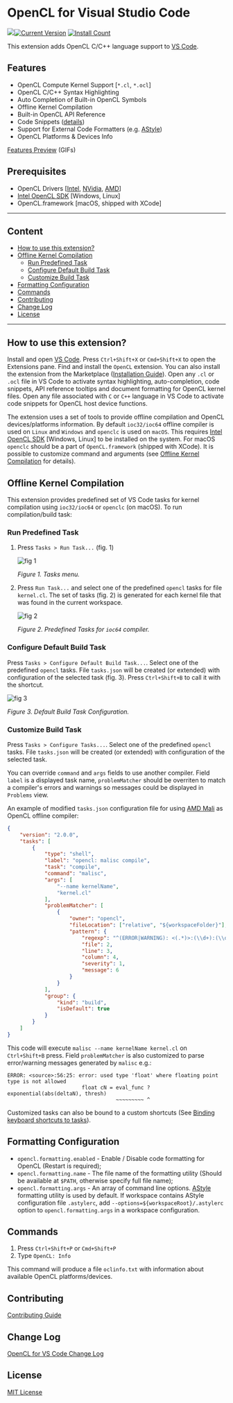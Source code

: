 # OpenCL for Visual Studio Code

![](https://raw.githubusercontent.com/Galarius/vscode-opencl/feature/taskProvider/images/kernel.png)[![Current Version](https://vsmarketplacebadge.apphb.com/version-short/galarius.vscode-opencl.svg)](https://marketplace.visualstudio.com/items?itemName=galarius.vscode-opencl)
[![Install Count](https://vsmarketplacebadge.apphb.com/installs/galarius.vscode-opencl.svg)](https://marketplace.visualstudio.com/items?itemName=galarius.vscode-opencl)

This extension adds OpenCL C/C++ language support to [VS Code](https://code.visualstudio.com).

## Features

* OpenCL Compute Kernel Support [`*.cl`, `*.ocl`]
* OpenCL C/C++ Syntax Highlighting
* Auto Completion of Built-in OpenCL Symbols
* Offline Kernel Compilation
* Built-in OpenCL API Reference
* Code Snippets ([details](https://raw.githubusercontent.com/Galarius/vscode-opencl/master/snippets/code.snippets.progress.md))
* Support for External Code Formatters (e.g. [AStyle](http://astyle.sourceforge.net))
* OpenCL Platforms & Devices Info

[Features Preview](https://github.com/Galarius/vscode-opencl/blob/master/PREVIEW.md) (GIFs)


## Prerequisites

* OpenCL Drivers [[Intel](https://software.intel.com/en-us/articles/opencl-drivers), [NVidia](http://www.nvidia.com/Download/index.aspx), [AMD](http://support.amd.com/en-us/download)]
* [Intel OpenCL SDK](https://software.intel.com/en-us/articles/opencl-drivers) [Windows, Linux]
* OpenCL.framework [macOS, shipped with XCode]

---

## Content

- [How to use this extension?](#how-to-use-this-extension)
- [Offline Kernel Compilation](#offline-kernel-compilation)
    - [Run Predefined Task](#run-predefined-task)
    - [Configure Default Build Task](#configure-default-build-task)
    - [Customize Build Task](#customize-build-task)
- [Formatting Configuration](#formatting-configuration)
- [Commands](#commands)
- [Contributing](#contributing)
- [Change Log](#change-log)
- [License](#license)

---

## How to use this extension?

Install and open [VS Code](https://code.visualstudio.com). Press `Ctrl+Shift+X` or `Cmd+Shift+X` to open the Extensions pane. Find and install the `OpenCL` extension. You can also install the extension from the Marketplace ([Installation Guide](https://github.com/Galarius/vscode-opencl/blob/master/INSTALL.md)). Open any `.cl` or `.ocl` file in VS Code to activate syntax highlighting, auto-completion, code snippets, API reference tooltips and document formatting for OpenCL kernel files. Open any file associated with `C` or `C++` language in VS Code to activate code snippets for OpenCL host device functions.

The extension uses a set of tools to provide offline compilation and OpenCL devices/platforms information. By default `ioc32/ioc64` offline compiler is used on `Linux` and `Windows` and `openclc` is used on `macOS`. This requires [Intel OpenCL SDK](https://software.intel.com/en-us/articles/opencl-drivers) [Windows, Linux] to be installed on the system. For macOS `openclc` should be a part of `OpenCL.framework` (shipped with XCode). It is possible to customize command and arguments (see [Offline Kernel Compilation](#offline-kernel-compilation) for details).

## Offline Kernel Compilation

This extension provides predefined set of VS Code tasks for kernel compilation using `ioc32/ioc64` or `openclc` (on macOS). To run compilation/build task:

### Run Predefined Task

1. Press `Tasks > Run Task...` (fig. 1)

    ![fig 1](https://raw.githubusercontent.com/Galarius/vscode-opencl/feature/taskProvider/images/vscode-opencl-clc-1.png)

    *Figure 1. Tasks menu.*

2. Press `Run Task...` and select one of the predefined `opencl` tasks for file `kernel.cl`. The set of tasks (fig. 2) is generated for each kernel file that was found in the current workspace.

    ![fig 2](https://raw.githubusercontent.com/Galarius/vscode-opencl/feature/taskProvider/images/vscode-opencl-clc-2.png)

    *Figure 2. Predefined Tasks for `ioc64` compiler.*

### Configure Default Build Task

Press `Tasks > Configure Default Build Task...`. Select one of the predefined `opencl` tasks. File `tasks.json` will be created (or extended) with configuration of the selected task (fig. 3). Press `Ctrl+Shift+B` to call it with the shortcut.

![fig 3](https://raw.githubusercontent.com/Galarius/vscode-opencl/feature/taskProvider/images/vscode-opencl-clc-3.png)

*Figure 3. Default Build Task Configuration.*

### Customize Build Task

Press `Tasks > Configure Tasks...`. Select one of the predefined `opencl` tasks. File `tasks.json` will be created (or extended) with configuration of the selected task.

You can override `command` and `args` fields to use another compiler. Field `label` is a displayed task name, `problemMatcher` should be overriten to match a compiler's errors and warnings so messages could be displayed in `Problems` view.

An example of modified `tasks.json` configuration file for using [AMD Mali](https://developer.arm.com/products/software-development-tools/graphics-development-tools/mali-offline-compiler) as OpenCL offline compiler:

```json
{
    "version": "2.0.0",
    "tasks": [
        {
            "type": "shell",
            "label": "opencl: malisc compile",
            "task": "compile",
            "command": "malisc",
            "args": [
                "--name kernelName",
                "kernel.cl"
            ],
            "problemMatcher": [
                {
                    "owner": "opencl",
                    "fileLocation": ["relative", "${workspaceFolder}"],
                    "pattern": {
                        "regexp": "^(ERROR|WARNING): <(.*)>:(\\d+):(\\d+): (error|warning): (.*)$",
                        "file": 2,
                        "line": 3,
                        "column": 4,
                        "severity": 1,
                        "message": 6
                    }
                }
            ],
            "group": {
                "kind": "build",
                "isDefault": true
            }
        }
    ]
}
```

This code will execute `malisc --name kernelName kernel.cl` on `Ctrl+Shift+B` press. Field `problemMatcher` is also customized to parse error/warning messages generated by `malisc` e.g.:

```
ERROR: <source>:56:25: error: used type 'float' where floating point type is not allowed
                        float cN = eval_func ? exponential(abs(deltaN), thresh)
                                   ~~~~~~~~~ ^
```

Customized tasks can also be bound to a custom shortcuts (See [Binding keyboard shortcuts to tasks](https://code.visualstudio.com/Docs/editor/tasks#_binding-keyboard-shortcuts-to-tasks)).

## Formatting Configuration

* `opencl.formatting.enabled` - Enable / Disable code formatting for OpenCL (Restart is required);
* `opencl.formatting.name` - The file name of the formatting utility (Should be available at `$PATH`, otherwise specify full file name);
* `opencl.formatting.args` - An array of command line options.
[AStyle](http://astyle.sourceforge.net) formatting utility is used by default. If workspace contains AStyle configuration file `.astylerc`, add `--options=${workspaceRoot}/.astylerc` option to `opencl.formatting.args` in a workspace configuration.

## Commands

1. Press `Ctrl+Shift+P` or `Cmd+Shift+P`
2. Type `OpenCL: Info`

This command will produce a file `oclinfo.txt` with information about available OpenCL platforms/devices.

## Contributing

[Contributing Guide](https://github.com/Galarius/vscode-opencl/blob/master/CONTRIBUTING.md)

## Change Log

[OpenCL for VS Code Change Log](https://marketplace.visualstudio.com/items/galarius.vscode-opencl/changelog)

## License

[MIT License](https://raw.githubusercontent.com/Galarius/vscode-opencl/master/LICENSE.txt)